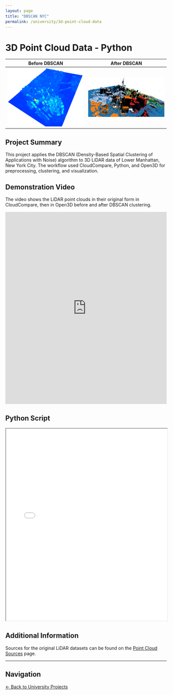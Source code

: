 ```yaml
---
layout: page
title: "DBSCAN NYC"
permalink: /university/3d-point-cloud-data
---
```

# 3D Point Cloud Data - Python

| Before DBSCAN | After DBSCAN |
|---------------|-------------|
| ![Before](/assets/projects/3d-point-cloud-data/before-dbscan.PNG) | ![After](/assets/projects/3d-point-cloud-data/after-dbscan.PNG) |

## Project Summary

This project applies the DBSCAN (Density-Based Spatial Clustering of Applications with Noise) algorithm to 3D LiDAR data of Lower Manhattan, New York City. The workflow used CloudCompare, Python, and Open3D for preprocessing, clustering, and visualization.

## Demonstration Video

The video shows the LiDAR point clouds in their original form in CloudCompare, then in Open3D before and after DBSCAN clustering.

<iframe width="100%" height="600" 
        src="https://www.youtube.com/embed/q8Vmc37t8z4?rel=0" 
        title="YouTube video player" 
        frameborder="0" allowfullscreen>
</iframe>

## Python Script

<iframe src="/assets/projects/3d-point-cloud-data/dbscan.pdf#view=FitH&toolbar=1&navpanes=0" 
        width="100%" height="600px">
    Your browser does not support PDFs. 
    <a href="/assets/projects/3d-point-cloud-data/dbscan.pdf">View PDF</a>.
</iframe>

## Additional Information

Sources for the original LiDAR datasets can be found on the [Point Cloud Sources](/university/3d-point-cloud-data-sources) page.

---

## Navigation

[← Back to University Projects](/university)
